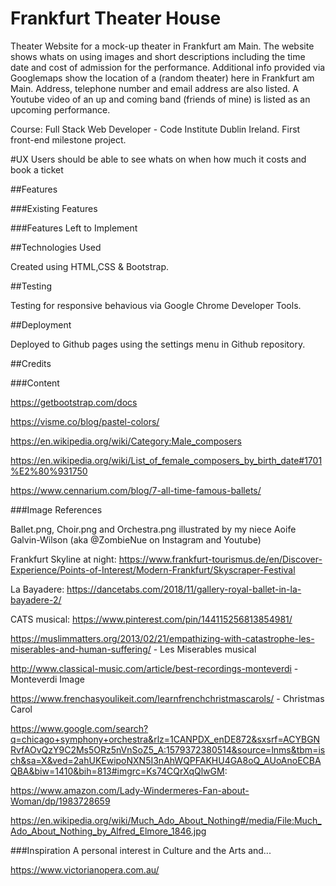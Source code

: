 # Frankfurt Theater House


Theater Website for a mock-up theater in Frankfurt am Main. 
The website shows whats on using images and short descriptions including the time date and cost of admission for the performance.
Additional info provided via Googlemaps show the location of a (random theater) here in Frankfurt am Main.
Address, telephone number and email address are also listed.
A Youtube video of an up and coming band (friends of mine) is listed as an upcoming performance.

Course: Full Stack Web Developer - Code Institute Dublin Ireland.
First front-end milestone project.

#UX
Users should be able to see whats on when how much it costs and book a ticket

##Features

###Existing Features

###Features Left to Implement

##Technologies Used

Created using HTML,CSS & Bootstrap.

##Testing

Testing for responsive behavious via Google Chrome Developer Tools.


##Deployment

Deployed to Github pages using the settings menu in Github repository.

##Credits

###Content


https://getbootstrap.com/docs

https://visme.co/blog/pastel-colors/

https://en.wikipedia.org/wiki/Category:Male_composers

https://en.wikipedia.org/wiki/List_of_female_composers_by_birth_date#1701%E2%80%931750

https://www.cennarium.com/blog/7-all-time-famous-ballets/

###Image References

Ballet.png, Choir.png and Orchestra.png illustrated by my niece Aoife Galvin-Wilson (aka @ZombieNue on Instagram and Youtube)

Frankfurt Skyline at night:
https://www.frankfurt-tourismus.de/en/Discover-Experience/Points-of-Interest/Modern-Frankfurt/Skyscraper-Festival

La Bayadere: https://dancetabs.com/2018/11/gallery-royal-ballet-in-la-bayadere-2/

CATS musical: https://www.pinterest.com/pin/144115256813854981/ 

https://muslimmatters.org/2013/02/21/empathizing-with-catastrophe-les-miserables-and-human-suffering/ - Les Miserables musical

http://www.classical-music.com/article/best-recordings-monteverdi - Monteverdi Image

https://www.frenchasyoulikeit.com/learnfrenchchristmascarols/ - Christmas Carol

https://www.google.com/search?q=chicago+symphony+orchestra&rlz=1CANPDX_enDE872&sxsrf=ACYBGNRvfAOvQzY9C2Ms5ORz5nVnSoZ5_A:1579372380514&source=lnms&tbm=isch&sa=X&ved=2ahUKEwipoNXN5I3nAhWQPFAKHU4GA8oQ_AUoAnoECBAQBA&biw=1410&bih=813#imgrc=Ks74CQrXqQlwGM:

https://www.amazon.com/Lady-Windermeres-Fan-about-Woman/dp/1983728659

https://en.wikipedia.org/wiki/Much_Ado_About_Nothing#/media/File:Much_Ado_About_Nothing_by_Alfred_Elmore_1846.jpg


###Inspiration
A personal interest in Culture and the Arts and...

https://www.victorianopera.com.au/